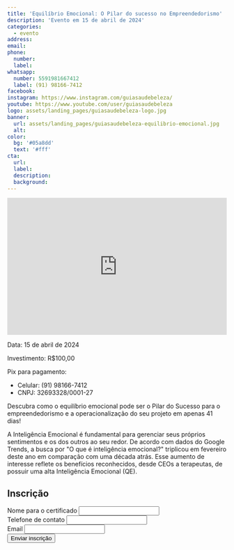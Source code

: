 ```yaml
---
title: 'Equilíbrio Emocional: O Pilar do sucesso no Empreendedorismo'
description: 'Evento em 15 de abril de 2024'
categories:
  - evento
address:
email:
phone:
  number:
  label:
whatsapp:
  number: 5591981667412
  label: (91) 98166-7412
facebook:
instagram: https://www.instagram.com/guiasaudebeleza/
youtube: https://www.youtube.com/user/guiasaudebeleza
logo: assets/landing_pages/guiasaudebeleza-logo.jpg
banner:
  url: assets/landing_pages/guiasaudebeleza-equilibrio-emocional.jpg
  alt:
color:
  bg: '#05a8dd'
  text: '#fff'
cta:
  url:
  label:
  description:
  background:
---
```


<div class="my-3 p-3 bg-blue-1 color-white horizontal align-center wrap gap-3">
  <iframe width="560" height="315" style="max-width: 100%;" src="https://www.youtube.com/embed/nPsIhaICYCU?si=PWGkRQxc9_aip3vu" title="YouTube video player" frameborder="0" allow="accelerometer; autoplay; clipboard-write; encrypted-media; gyroscope; picture-in-picture; web-share" referrerpolicy="strict-origin-when-cross-origin" allowfullscreen></iframe>

  <div class="flex">
    <p>Data: 15 de abril de 2024</p>
    <p>Investimento: R$100,00</p>
    <p>Pix para pagamento:</p>
    <ul>
      <li>Celular: (91) 98166-7412</li>
      <li>CNPJ: 32693328/0001-27</li>
    </ul>
  </div>
</div>

Descubra como o equilíbrio emocional pode ser o Pilar do Sucesso para o empreendedorismo e a operacionalização do seu projeto em apenas 41 dias!

A Inteligência Emocional é fundamental para gerenciar seus próprios sentimentos e os dos outros ao seu redor. De acordo com dados do Google Trends, a busca por "O que é inteligência emocional?" triplicou em fevereiro deste ano em comparação com uma década atrás. Esse aumento de interesse reflete os benefícios reconhecidos, desde CEOs a terapeutas, de possuir uma alta Inteligência Emocional (QE).

## Inscrição

<form action="//server.bonsaites.com.br/inscricao_guiasaudebeleza.php" method="post" class="vertical gap-2">
  <div>
    <label for="name" class="required">Nome para o certificado</label>
    <input type="text" id="name" name="name" required>
  </div>

  <div class="horizontal sm-vertical gap-2">
    <div class="flex">
      <label for="phone" class="required">Telefone de contato</label>
      <input type="tel" id="phone" name="phone" required>
    </div>
    <div class="flex">
      <label for="email" class="required">Email</label>
      <input type="email" id="email" name="email" required>
    </div>
  </div>

  <label hidden>
    <small>
      Seres humanos não deveriam ver isso. Deixe este campo em branco.
    </small>
    <input type="text" name="honeypot" />
  </label>

  <div class="horizontal end">
    <button>Enviar inscrição</button>
  </div>
</form>

